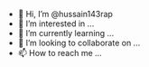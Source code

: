 - 👋 Hi, I’m @hussain143rap
- 👀 I’m interested in ...
- 🌱 I’m currently learning ...
- 💞️ I’m looking to collaborate on ...
- 📫 How to reach me ...

<!---
hussain143rap/hussain143rap is a ✨ special ✨ repository because its `README.md` (this file) appears on your GitHub profile.
You can click the Preview link to take a look at your changes.
--->
